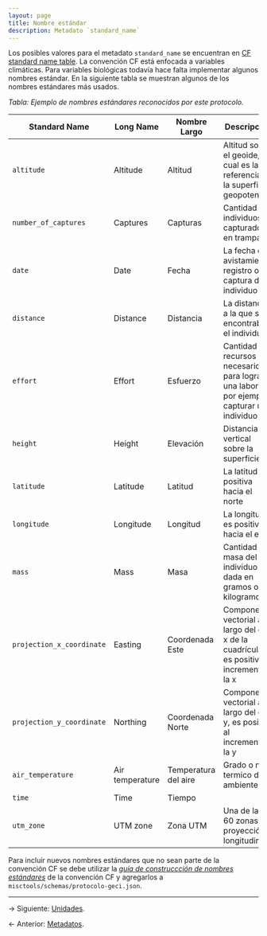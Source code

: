 ```yaml
---
layout: page
title: Nombre estándar
description: Metadato `standard_name`
---
```


Los posibles valores para el metadato `standard_name` se encuentran en [CF standard name
table](http://cfconventions.org/Data/cf-standard-names/current/build/cf-standard-name-table.html).
La convención CF está enfocada a variables climáticas. Para variables biológicas todavía hace falta
implementar algunos nombres estándar. En la siguiente tabla se muestran algunos de los nombres
estándares más usados.

_Tabla: Ejemplo de nombres estándares reconocidos por este protocolo._

Standard Name       | Long Name   | Nombre Largo         | Descripción
--------------------------|-----------------|----------------------|--------------------------------------------------------------------
`altitude`                | Altitude        | Altitud              | Altitud sobre el geoide, la cual es la referencia de la superficie geopotencial
`number_of_captures`                 | Captures         | Capturas             | Cantidad de individuos capturados en trampas
`date`                    | Date            | Fecha                | La fecha de avistamiento, registro o captura del individuo
`distance`                | Distance        | Distancia            | La distancia a la que se encontraba el individuo
`effort`                  | Effort          | Esfuerzo             | Cantidad de recursos necesarios para lograr una labor, por ejemplo: capturar un individuo
`height`                  | Height          | Elevación            | Distancia vertical sobre la superficie
`latitude`                | Latitude        | Latitud              | La latitud es positiva hacia el norte
`longitude`               | Longitude       | Longitud             | La longitud es positiva hacia el este
`mass`                    | Mass            | Masa                 | Cantidad de masa del individuo dada en gramos o kilogramos
`projection_x_coordinate` | Easting         | Coordenada Este      | Componente vectorial a lo largo del eje x de la cuadrícula, es positiva al incrementar la x
`projection_y_coordinate` | Northing        | Coordenada Norte     | Componente vectorial a lo largo del eje y, es positiva al incrementar la y
`air_temperature`         | Air temperature | Temperatura del aire | Grado o nivel termico del ambiente
`time`                    | Time            | Tiempo               | &nbsp;
`utm_zone`                | UTM zone        | Zona UTM             | Una de las 60 zonas de proyección longitudinal.

Para incluir nuevos nombres estándares que no sean parte de la convención CF se debe utilizar la
[_guía de construccción de nombres
estándares_](http://cfconventions.org/Data/cf-standard-names/docs/guidelines.html) de la convención
CF y agregarlos a `misctools/schemas/protocolo-geci.json`.

---

&rarr; Siguiente: [Unidades](units.html).

&larr; Anterior: [Metadatos](metadatos.html).
